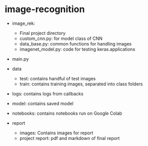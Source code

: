 # image-recognition

- image_rek:
    - Final project directory
    - custom_cnn.py: for model class of CNN
    - data_base.py:  common functions for handling images
    - imagenet_model.py: code for testing keras.applications

- main.py

- data
    - test: contains handful of test images
    - train: contains training images, separated into class folders

- logs: contains logs from callbacks
- model: contains saved model
- notebooks: contains notebooks run on Google Colab
- report
    - images: Contains images for report
    - project report: pdf and markdown of final report